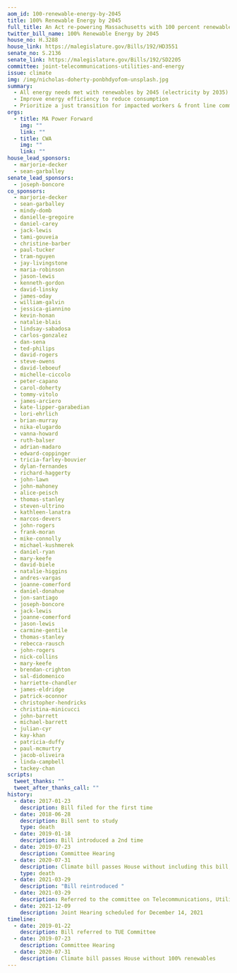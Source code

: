 ```yaml
---
aom_id: 100-renewable-energy-by-2045
title: 100% Renewable Energy by 2045
full_title: An Act re-powering Massachusetts with 100 percent renewable energy
twitter_bill_name: 100% Renewable Energy by 2045
house_no: H.3288
house_link: https://malegislature.gov/Bills/192/HD3551
senate_no: S.2136
senate_link: https://malegislature.gov/Bills/192/SD2205
committee: joint-telecommunications-utilities-and-energy
issue: climate
img: /img/nicholas-doherty-ponbhdyofom-unsplash.jpg
summary:
  - All energy needs met with renewables by 2045 (electricity by 2035)
  - Improve energy efficiency to reduce consumption
  - Prioritize a just transition for impacted workers & front line communities
orgs:
  - title: MA Power Forward
    img: ""
    link: ""
  - title: CWA
    img: ""
    link: ""
house_lead_sponsors:
  - marjorie-decker
  - sean-garballey
senate_lead_sponsors:
  - joseph-boncore
co_sponsors:
  - marjorie-decker
  - sean-garballey
  - mindy-domb
  - danielle-gregoire
  - daniel-carey
  - jack-lewis
  - tami-gouveia
  - christine-barber
  - paul-tucker
  - tram-nguyen
  - jay-livingstone
  - maria-robinson
  - jason-lewis
  - kenneth-gordon
  - david-linsky
  - james-oday
  - william-galvin
  - jessica-giannino
  - kevin-honan
  - natalie-blais
  - lindsay-sabadosa
  - carlos-gonzalez
  - dan-sena
  - ted-philips
  - david-rogers
  - steve-owens
  - david-leboeuf
  - michelle-ciccolo
  - peter-capano
  - carol-doherty
  - tommy-vitolo
  - james-arciero
  - kate-lipper-garabedian
  - lori-ehrlich
  - brian-murray
  - nika-elugardo
  - vanna-howard
  - ruth-balser
  - adrian-madaro
  - edward-coppinger
  - tricia-farley-bouvier
  - dylan-fernandes
  - richard-haggerty
  - john-lawn
  - john-mahoney
  - alice-peisch
  - thomas-stanley
  - steven-ultrino
  - kathleen-lanatra
  - marcos-devers
  - john-rogers
  - frank-moran
  - mike-connolly
  - michael-kushmerek
  - daniel-ryan
  - mary-keefe
  - david-biele
  - natalie-higgins
  - andres-vargas
  - joanne-comerford
  - daniel-donahue
  - jon-santiago
  - joseph-boncore
  - jack-lewis
  - joanne-comerford
  - jason-lewis
  - carmine-gentile
  - thomas-stanley
  - rebecca-rausch
  - john-rogers
  - nick-collins
  - mary-keefe
  - brendan-crighton
  - sal-didomenico
  - harriette-chandler
  - james-eldridge
  - patrick-oconnor
  - christopher-hendricks
  - christina-minicucci
  - john-barrett
  - michael-barrett
  - julian-cyr
  - kay-khan
  - patricia-duffy
  - paul-mcmurtry
  - jacob-oliveira
  - linda-campbell
  - tackey-chan
scripts:
  tweet_thanks: ""
  tweet_after_thanks_call: ""
history:
  - date: 2017-01-23
    description: Bill filed for the first time
  - date: 2018-06-28
    description: Bill sent to study
    type: death
  - date: 2019-01-18
    description: Bill introduced a 2nd time
  - date: 2019-07-23
    description: Committee Hearing
  - date: 2020-07-31
    description: Climate bill passes House without including this bill, Bill sent to study
    type: death
  - date: 2021-03-29
    description: "Bill reintroduced "
  - date: 2021-03-29
    description: Referred to the committee on Telecommunications, Utilities and Energy
  - date: 2021-12-09
    description: Joint Hearing scheduled for December 14, 2021
timeline:
  - date: 2019-01-22
    description: Bill referred to TUE Committee
  - date: 2019-07-23
    description: Committee Hearing
  - date: 2020-07-31
    description: Climate bill passes House without 100% renewables
---
```

